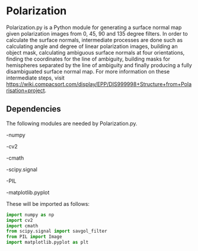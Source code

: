 # Polarization
Polarization.py is a Python module for generating a surface normal map given polarization images from 0, 45, 90 and 135 degree filters. In order to calculate the surface normals, intermediate processes are done such as calculating angle and degree of linear polarization images, building an object mask, calculating ambiguous surface normals at four orientations, finding the coordinates for the line of ambiguity, building masks for hemispheres separated by the line of ambiguity and finally producing a fully disambiguated surface normal map. For more information on these intermediate steps, visit https://wiki.compacsort.com/display/EPP/DIS999998+Structure+from+Polarisation+project.

## Dependencies
The following modules are needed by Polarization.py.

-numpy

-cv2

-cmath

-scipy.signal

-PIL

-matplotlib.pyplot


These will be imported as follows:

```python
import numpy as np
import cv2
import cmath
from scipy.signal import savgol_filter
from PIL import Image
import matplotlib.pyplot as plt
```
